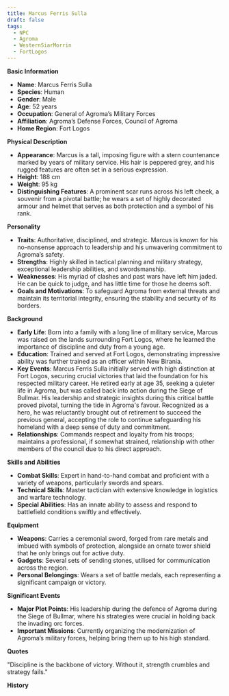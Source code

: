 ```yaml
---
title: Marcus Ferris Sulla
draft: false
tags:
  - NPC
  - Agroma
  - WesternSiarMorrin
  - FortLogos
---
```

**Basic Information**

- **Name**: Marcus Ferris Sulla
- **Species**: Human
- **Gender**: Male
- **Age**: 52 years
- **Occupation**: General of Agroma’s Military Forces
- **Affiliation**: Agroma’s Defense Forces, Council of Agroma
- **Home Region**: Fort Logos

**Physical Description**

- **Appearance**: Marcus is a tall, imposing figure with a stern countenance marked by years of military service. His hair is peppered grey, and his rugged features are often set in a serious expression.
- **Height**: 188 cm
- **Weight**: 95 kg
- **Distinguishing Features**: A prominent scar runs across his left cheek, a souvenir from a pivotal battle; he wears a set of highly decorated armour and helmet that serves as both protection and a symbol of his rank.

**Personality**

- **Traits**: Authoritative, disciplined, and strategic. Marcus is known for his no-nonsense approach to leadership and his unwavering commitment to Agroma’s safety.
- **Strengths**: Highly skilled in tactical planning and military strategy, exceptional leadership abilities, and swordsmanship.
- **Weaknesses**: His myriad of clashes and past wars have left him jaded. He can be quick to judge, and has little time for those he deems soft.
- **Goals and Motivations**: To safeguard Agroma from external threats and maintain its territorial integrity, ensuring the stability and security of its borders.

**Background**

- **Early Life**: Born into a family with a long line of military service, Marcus was raised on the lands surrounding Fort Logos, where he learned the importance of discipline and duty from a young age.
- **Education**: Trained and served at Fort Logos, demonstrating impressive ability was further trained as an officer within New Birania.
- **Key Events**: Marcus Ferris Sulla initially served with high distinction at Fort Logos, securing crucial victories that laid the foundation for his respected military career. He retired early at age 35, seeking a quieter life in Agroma, but was called back into action during the Siege of Bullmar. His leadership and strategic insights during this critical battle proved pivotal, turning the tide in Agroma's favour. Recognized as a hero, he was reluctantly brought out of retirement to succeed the previous general, accepting the role to continue safeguarding his homeland with a deep sense of duty and commitment.
- **Relationships**: Commands respect and loyalty from his troops; maintains a professional, if somewhat strained, relationship with other members of the council due to his direct approach.

**Skills and Abilities**

- **Combat Skills**: Expert in hand-to-hand combat and proficient with a variety of weapons, particularly swords and spears.
- **Technical Skills**: Master tactician with extensive knowledge in logistics and warfare technology.
- **Special Abilities**: Has an innate ability to assess and respond to battlefield conditions swiftly and effectively.

**Equipment**

- **Weapons**: Carries a ceremonial sword, forged from rare metals and imbued with symbols of protection, alongside an ornate tower shield that he only brings out for active duty.
- **Gadgets**: Several sets of sending stones, utilised for communication across the region.
- **Personal Belongings**: Wears a set of battle medals, each representing a significant campaign or victory.

**Significant Events**

- **Major Plot Points**: His leadership during the defence of Agroma during the Siege of Bullmar, where his strategies were crucial in holding back the invading orc forces.
- **Important Missions**: Currently organizing the modernization of Agroma’s military forces, helping bring them up to his high standard.

**Quotes**

"Discipline is the backbone of victory. Without it, strength crumbles and strategy fails."

**History**

